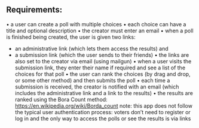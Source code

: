 ## Requirements:

• a user can create a poll with multiple choices
• each choice can have a title and optional description
• the creator must enter an email
• when a poll is finished being created, the user is given two links:

- an administrative link (which lets them access the results) and
- a submission link (which the user sends to their friends)
  • the links are also set to the creator via email (using mailgun)
  • when a user visits the submission link, they enter their name if required and see a list of the choices for that poll
  • the user can rank the choices (by drag and drop, or some other method) and then submits the poll
  • each time a submission is received, the creator is notified with an email (which includes the administrative link and a link to the results)
  • the results are ranked using the Bora Count method: https://en.wikipedia.org/wiki/Borda_count
  note: this app does not follow the typical user authentication process: voters don’t need to register or log in and the only way to access the polls or see the results is via links
